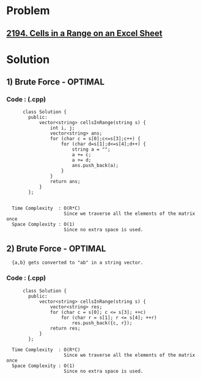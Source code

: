 # Problem

## [2194. Cells in a Range on an Excel Sheet](https://leetcode.com/problems/cells-in-a-range-on-an-excel-sheet/)


# Solution 

## 1) Brute Force - OPTIMAL

       
      
      
   ### Code : (.cpp)
    
          class Solution {
            public:
                vector<string> cellsInRange(string s) {
                    int i, j;
                    vector<string> ans;
                    for (char c = s[0];c<=s[3];c++) {
                        for (char d=s[1];d<=s[4];d++) {
                            string a = "";
                            a += c;
                            a += d;
                            ans.push_back(a);
                        }
                    }
                    return ans;
                }
            };

 
      Time Complexity  : O(R*C) 
                         Since we traverse all the elements of the matrix once
      Space Complexity : O(1)
                         Since no extra space is used.
                         
                         
                         
                         

## 2) Brute Force - OPTIMAL

      {a,b} gets converted to "ab" in a string vector.  
      
      
   ### Code : (.cpp)
    
          class Solution {
            public:
                vector<string> cellsInRange(string s) {
                    vector<string> res;
                    for (char c = s[0]; c <= s[3]; ++c)
                        for (char r = s[1]; r <= s[4]; ++r)
                            res.push_back({c, r});
                    return res;
                }
            };
 
      Time Complexity  : O(R*C) 
                         Since we traverse all the elements of the matrix once
      Space Complexity : O(1)
                         Since no extra space is used.                         
                         

